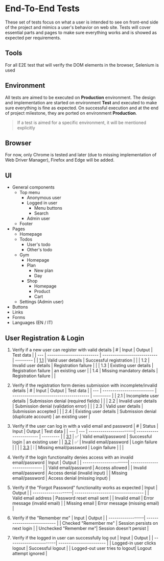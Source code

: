 # End-To-End Tests
These set of tests focus on what a user is intended to see on front-end side of the project and mimics a user's behavior on web site. Tests will cover essential parts and pages to make sure everything works and is showed as expected per requirements.

## Tools
For all E2E test that will verify the DOM elements in the browser, Selenium is used

## Environment
All tests are aimed to be executed on **Production** environment. The design and implementation are started on environment **Test** and executed to make sure everything is fine as expected. On successful execution and at the end of project milestone, they are ported on environment **Production**.

> If a test is aimed for a specific environment, it will be mentioned explicitly

## Browser
For now, only Chrome is tested and later (due to missing implementation of Web Driver Manager), Firefox and Edge will be added.

## UI
- General components
    - Top menu
        - Anonymous user
        - Logged in user
            - Menu buttons
            - Search
        - Admin user
    - Footer
- Pages
    - Homepage
    - Todos
        - User's todo
        - Other's todo
    - Gym
        - Homepage
        - Plan
            - New plan
            - Day
        - Shop
            - Homepage
            - Product
            - Cart
    - Settings (Admin user)
- Buttons
- Links
- Forms
- Languages (EN / IT)


## User Registration & Login
1. Verify if a new user can register with valid details
    | #  | Input                      | Output                       | Test data |
    | --- | -------------------------- | ---------------------------- | --------- |
    | [1.1](Test%20cases/1.1.md) | Valid user details         | Successful registration      |           |
    | 1.2 | Invalid user details       | Registration failure         |           | 
    | 1.3 | Existing user details      | Registration failure         | an existing user |
    | 1.4 | Missing mandatory details  | Registration failure         |           |

2. Verify if the registration form denies submission with incomplete/invalid details
    | #  |  Input                     | Output                                  | Test data |
    | --- |  -------------------------- | --------------------------------------- | --------- |
    | 2.1 | Incomplete user details    | Submission denial (required fields)     |           |
    | 2.2 | Invalid user details       | Submission denial (validation error)    |           | 
    | 2.3 | Valid user details         | Submission accepted                    | |
    | 2.4 | Existing user details      | Submission denial (duplicate account)  | an existing user  |

3. Verify if the user can log in with a valid email and password
    | #  | Status | Input                  | Output                   | Test data |
    | --- | --- | -----------------------| ------------------------ | --------- |
    | [3.1](Test%20cases/3.1.md) | ✅ | Valid email/password   | Successful login         | an existing user |
    | [3.2](Test%20cases/3.2.md) | ✅ | Invalid email/password | Login failure            |           |  |
    | [3.3](Test%20cases/3.3.md) | ❕  | Missing email/password | Login failure            | | |

4. Verify if the login functionality denies access with an invalid email/password
    | Input                  | Output                        |
    | -----------------------| ----------------------------- |
    | Valid email/password   | Access allowed                |
    | Invalid email/password | Access denial (invalid input) |
    | Missing email/password | Access denial (missing input) |

5. Verify if the "Forgot Password" functionality works as expected
    | Input               | Output                              |
    | --------------------| ----------------------------------- |
    | Valid email address | Password reset email sent           |
    | Invalid email       | Error message (invalid email)       |
    | Missing email       | Error message (missing email)       |

6. Verify if the "Remember me" 
    | Input             | Output                       |
    | ------------------| ---------------------------- |
    | Checked "Remember me"  | Session persists on next login |
    | Unchecked "Remember me"| Session doesn't persist        |

7. Verify if the logged in user can successfully log out
    | Input                   | Output                   |
    | ------------------------| ------------------------ |
    | Logged-in user clicks logout | Successful logout   |
    | Logged-out user tries to logout| Logout attempt ignored |

